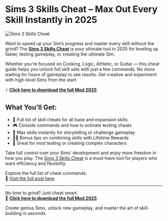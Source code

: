 # Sims 3 Skills Cheat – Max Out Every Skill Instantly in 2025

![Sims 3 Skills Cheat](https://sims4studiodownload.com/wp-content/uploads/2022/08/Sims-3-Skills-Cheat-1-1024x575.jpg)

Want to speed up your Sim’s progress and master every skill without the grind? The **[Sims 3 Skills Cheat](https://sims4studiodownload.com/sims-3-skills-cheat/)** is your ultimate tool in 2025 for leveling up faster, testing gameplay, or creating the ultimate Sim.

Whether you're focused on Cooking, Logic, Athletic, or Guitar — this cheat guide helps you unlock full skill sets with just a few commands. No more waiting for hours of gameplay to see results. Get creative and experiment with high-level Sims from the start.

⚡ [**Click here to download the full Mod 2025**](https://sims4studiodownload.com/sims-3-skills-cheat/)

## What You’ll Get:

- 📜 Full list of skill cheats for all base and expansion skills  
- 🎮 Console commands and how to activate testing cheats  
- 🔁 Max skills instantly for storytelling or challenge gameplay  
- 👨‍💻 Bonus tips on combining skills with Lifetime Rewards  
- 🧪 Great for mod testing or creating complex characters  

Take full control over your Sims’ development and enjoy more freedom in how you play. The [Sims 3 Skills Cheat](https://sims4studiodownload.com/sims-3-skills-cheat/) is a must-have tool for players who want efficiency and flexibility.

Explore the full list of cheat commands:  
🔗 [Visit the full post here](https://sims4studiodownload.com/sims-3-skills-cheat/)

---

No time to grind? Just cheat smart.  
🚀 [**Click here to download the full Mod 2025**](https://sims4studiodownload.com/sims-3-skills-cheat/)

Create genius Sims, unlock new gameplay, and master the art of skill-building in seconds.
